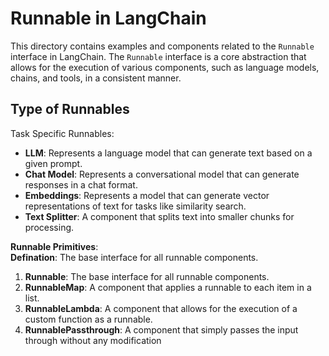 # Runnable in LangChain
This directory contains examples and components related to the `Runnable` interface in LangChain. The `Runnable` interface is a core abstraction that allows for the execution of various components, such as language models, chains, and tools, in a consistent manner.

## Type of Runnables
Task Specific Runnables:
- **LLM**: Represents a language model that can generate text based on a given prompt.
- **Chat Model**: Represents a conversational model that can generate responses in a chat format.
- **Embeddings**: Represents a model that can generate vector representations of text for tasks like similarity search.
- **Text Splitter**: A component that splits text into smaller chunks for processing.

**Runnable Primitives**:\
**Defination**: The base interface for all runnable components. 
1. **Runnable**: The base interface for all runnable components.
2. **RunnableMap**: A component that applies a runnable to each item in a list.
3. **RunnableLambda**: A component that allows for the execution of a custom function as a runnable.
4. **RunnablePassthrough**: A component that simply passes the input through without any modification